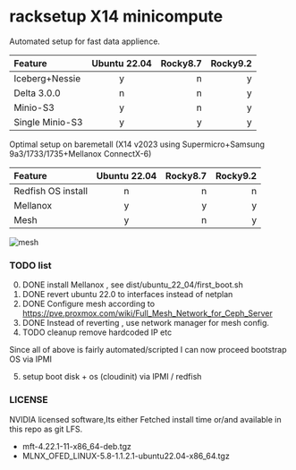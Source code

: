 # racksetup X14 minicompute
Automated setup for fast data applience.

| Feature  | Ubuntu 22.04  | Rocky8.7 | Rocky9.2 |
| :------------ |:---------------:| -----:| -----:|
| Iceberg+Nessie  | y |    n |  y|
| Delta 3.0.0 | n | n | y|
| Minio-S3 | y | n | y|
| Single Minio-S3 | y | y | y|

Optimal setup on baremetall (X14 v2023 using Supermicro+Samsung 9a3/1733/1735+Mellanox ConnectX-6)

| Feature  | Ubuntu 22.04  | Rocky8.7 | Rocky9.2 |
| :------------ |:---------------:| -----:| -----:|
| Redfish OS install | n | n | n|
| Mellanox  | y | y | y|
| Mesh  | y | n | y|

![mesh](https://user-images.githubusercontent.com/33436048/185506672-ce6c84ed-4419-404d-95bf-624016278cbb.svg)





### TODO list
0) DONE install Mellanox , see dist/ubuntu_22_04/first_boot.sh
1) DONE revert ubuntu 22.0 to interfaces instead of netplan
2) DONE Configure mesh according to https://pve.proxmox.com/wiki/Full_Mesh_Network_for_Ceph_Server
3) DONE Instead of reverting , use network manager for mesh config.
4) TODO cleanup remove hardcoded IP etc

Since all of above is fairly automated/scripted I can now proceed bootstrap OS via IPMI

5) setup boot disk + os (cloudinit) via IPMI / redfish

### LICENSE
NVIDIA licensed software,Its either Fetched install time or/and available in this repo as git LFS.

* mft-4.22.1-11-x86_64-deb.tgz
* MLNX_OFED_LINUX-5.8-1.1.2.1-ubuntu22.04-x86_64.tgz
